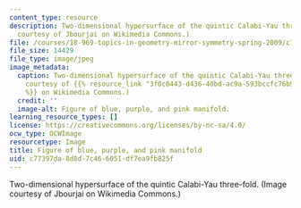 ```yaml
---
content_type: resource
description: Two-dimensional hypersurface of the quintic Calabi-Yau three-fold. (Image
  courtesy of Jbourjai on Wikimedia Commons.)
file: /courses/18-969-topics-in-geometry-mirror-symmetry-spring-2009/c77397da8d8d7c466051df7ea9fb825f_18-969s09.jpg
file_size: 14429
file_type: image/jpeg
image_metadata:
  caption: Two-dimensional hypersurface of the quintic Calabi-Yau three-fold. (Image
    courtesy of {{% resource_link "3f0c6443-d436-40bd-ac9a-593bccfc76b9" "Jbourjai"
    %}} on Wikimedia Commons.)
  credit: ''
  image-alt: Figure of blue, purple, and pink manifold.
learning_resource_types: []
license: https://creativecommons.org/licenses/by-nc-sa/4.0/
ocw_type: OCWImage
resourcetype: Image
title: Figure of blue, purple, and pink manifold
uid: c77397da-8d8d-7c46-6051-df7ea9fb825f
---
```

Two-dimensional hypersurface of the quintic Calabi-Yau three-fold. (Image courtesy of Jbourjai on Wikimedia Commons.)